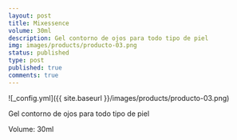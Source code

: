 ```yaml
---
layout: post
title: Mixessence
volume: 30ml
description: Gel contorno de ojos para tоdo tipo de piel
img: images/products/producto-03.png
status: published
type: post
published: true
comments: true
---
```

![_config.yml]({{ site.baseurl }}/images/products/producto-03.png)

Gel contorno de ojos para tоdo tipo de piel

Volume: 30ml

